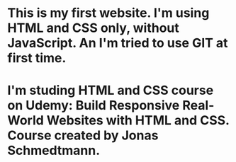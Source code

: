 # This is my first website. I'm using HTML and CSS only, without JavaScript. An I'm tried to use GIT at first time.

# I'm studing HTML and CSS course on Udemy: Build Responsive Real-World Websites with HTML and CSS. Course created by Jonas Schmedtmann.
